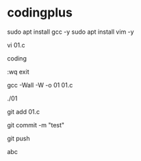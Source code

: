# codingplus

sudo apt install gcc -y
sudo apt install vim -y

vi 01.c

coding

:wq exit

gcc -Wall -W -o 01 01.c

./01

git add 01.c

git commit -m "test"

git push

abc

